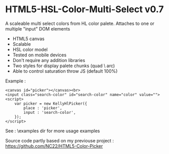 # HTML5-HSL-Color-Multi-Select v0.7

A scaleable multi select colors from HL color palete. Attaches to one or multiple "input" DOM elements 

- HTML5 canvas
- Scalable
- HSL color model
- Tested on mobile devices
- Don't require any addition libraries
- Two styles for display palete chunks (quad \ arc)
- Able to control saturation throw JS (default 100%)

Example : 
    
    <canvas id="picker"></canvas><br>		
    <input class="search-color" id="search-color" name="color" value="">        
    <script>
        var picker = new KellyHlPicker({
            place : 'picker', 
            input : 'search-color', 
        });
    </script>
    
See : \examples dir for more usage examples

Source code partly based on my previouse project : https://github.com/NC22/HTML5-Color-Picker